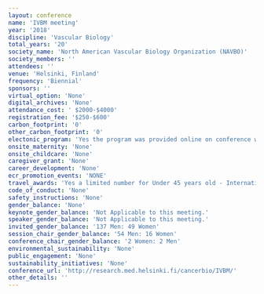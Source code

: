 ```yaml
---
layout: conference 
name: 'IVBM meeting'
year: '2018'
discipline: 'Vascular Biology'
total_years: '20'
society_name: 'North American Vascular Biology Organization (NAVBO)'
society_members: ''
attendees: ''
venue: 'Helsinki, Finland'
frequency: 'Biennial'
sponsors: ''
virtual_option: 'None'
digital_archives: 'None'
attendance_cost: ' $2000-$4000'
registration_fee: '$250-$600'
carbon_footprint: '0'
other_carbon_footprint: '0'
electonic_program: 'Yes the program was provided online on conference website.'
onsite_maternity: 'None'
onsite_childcare: 'None'
caregiver_grant: 'None'
career_development: 'None'
ecr_promotion_events: 'NONE'
travel_awards: 'Yes a limited number for Under 45 years old - International participants - Presenting author who are from (China / Japan, Southeast / Middle Asia, The Americas / Europe / Oceania / Africa)'
code_of_conduct: 'None'
safety_instructions: 'None'
gender_balance: 'None'
keynote_gender_balance: 'Not Applicable to this meeting.'
speaker_gender_balance: 'Not Applicable to this meeting.'
invited_gender_balance: '137 Men: 49 Women'
session_chair_gender_balance: '54 Men: 16 Women'
conference_chair_gender_balance: '2 Women: 2 Men'
environmental_sustainability: 'None'
public_engagement: 'None'
sustainability_initiatives: 'None'
conference_url: 'http://research.med.helsinki.fi/cancerbio/IVBM/'
other_details: ''
---
```

